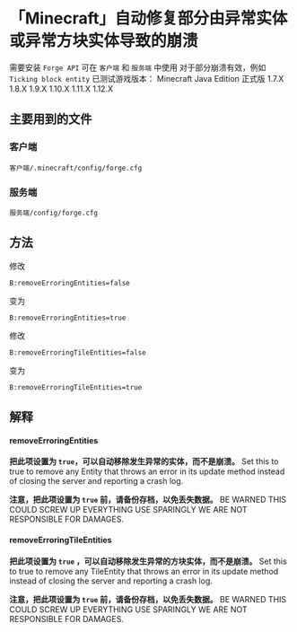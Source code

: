 # 「Minecraft」自动修复部分由异常实体或异常方块实体导致的崩溃

需要安装 `Forge API`
可在 `客户端` 和 `服务端` 中使用
对于部分崩溃有效，例如 `Ticking block entity`
已测试游戏版本：
Minecraft Java Edition 正式版 1.7.X 1.8.X 1.9.X 1.10.X 1.11.X 1.12.X

## 主要用到的文件

### 客户端

```
客户端/.minecraft/config/forge.cfg
```

### 服务端

```
服务端/config/forge.cfg
```

## 方法

修改

```text
B:removeErroringEntities=false
```

变为

```text
B:removeErroringEntities=true
```

修改

```text
B:removeErroringTileEntities=false
```

变为

```text
B:removeErroringTileEntities=true
```

## 解释

#### removeErroringEntities

**把此项设置为 `true`，可以自动移除发生异常的实体，而不是崩溃。**
Set this to true to remove any Entity that throws an error in its update method instead of closing the server and reporting a crash log.

**注意，把此项设置为 `true` 前，请备份存档，以免丢失数据。**
BE WARNED THIS COULD SCREW UP EVERYTHING USE SPARINGLY WE ARE NOT RESPONSIBLE FOR DAMAGES.

#### removeErroringTileEntities

**把此项设置为 `true` ，可以自动移除发生异常的方块实体，而不是崩溃。**
Set this to true to remove any TileEntity that throws an error in its update method instead of closing the server and reporting a crash log.

**注意，把此项设置为 `true` 前，请备份存档，以免丢失数据。**
BE WARNED THIS COULD SCREW UP EVERYTHING USE SPARINGLY WE ARE NOT RESPONSIBLE FOR DAMAGES.
